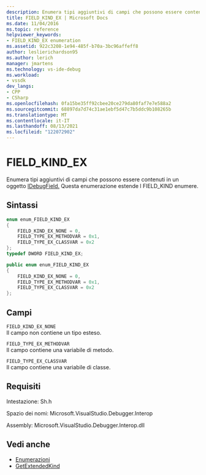 ```yaml
---
description: Enumera tipi aggiuntivi di campi che possono essere contenuti in un oggetto IDebugField.
title: FIELD_KIND_EX | Microsoft Docs
ms.date: 11/04/2016
ms.topic: reference
helpviewer_keywords:
- FIELD_KIND_EX enumeration
ms.assetid: 922c3208-1e94-485f-b70a-3bc96affeff8
author: leslierichardson95
ms.author: lerich
manager: jmartens
ms.technology: vs-ide-debug
ms.workload:
- vssdk
dev_langs:
- CPP
- CSharp
ms.openlocfilehash: 0fa15be35ff92cbee20ce279da80faf7e7e588a2
ms.sourcegitcommit: 68897da7d74c31ae1ebf5d47c7b5ddc9b108265b
ms.translationtype: MT
ms.contentlocale: it-IT
ms.lasthandoff: 08/13/2021
ms.locfileid: "122072902"
---
```

# <a name="field_kind_ex"></a>FIELD_KIND_EX
Enumera tipi aggiuntivi di campi che possono essere contenuti in un oggetto [IDebugField.](../../../extensibility/debugger/reference/idebugfield.md) Questa enumerazione estende [](../../../extensibility/debugger/reference/field-kind.md) l FIELD_KIND enumere.

## <a name="syntax"></a>Sintassi

```cpp
enum enum_FIELD_KIND_EX
{
    FIELD_KIND_EX_NONE = 0,
    FIELD_TYPE_EX_METHODVAR = 0x1,
    FIELD_TYPE_EX_CLASSVAR = 0x2
};
typedef DWORD FIELD_KIND_EX;
```

```csharp
public enum enum_FIELD_KIND_EX
{
    FIELD_KIND_EX_NONE = 0,
    FIELD_TYPE_EX_METHODVAR = 0x1,
    FIELD_TYPE_EX_CLASSVAR = 0x2
};
```

## <a name="fields"></a>Campi
`FIELD_KIND_EX_NONE`\
Il campo non contiene un tipo esteso.

`FIELD_TYPE_EX_METHODVAR`\
Il campo contiene una variabile di metodo.

`FIELD_TYPE_EX_CLASSVAR`\
Il campo contiene una variabile di classe.

## <a name="requirements"></a>Requisiti
Intestazione: Sh.h

Spazio dei nomi: Microsoft.VisualStudio.Debugger.Interop

Assembly: Microsoft.VisualStudio.Debugger.Interop.dll

## <a name="see-also"></a>Vedi anche
- [Enumerazioni](../../../extensibility/debugger/reference/enumerations-visual-studio-debugging.md)
- [GetExtendedKind](../../../extensibility/debugger/reference/idebugextendedfield-getextendedkind.md)
